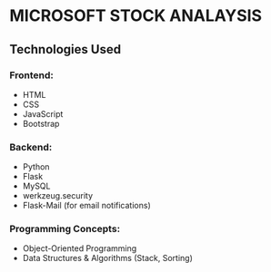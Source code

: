 # MICROSOFT STOCK ANALAYSIS


## Technologies Used

### Frontend:
- HTML
- CSS
- JavaScript
- Bootstrap

### Backend:
- Python
- Flask
- MySQL
- werkzeug.security
- Flask-Mail (for email notifications)

### Programming Concepts:
- Object-Oriented Programming
- Data Structures & Algorithms (Stack, Sorting)
